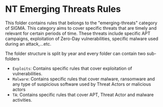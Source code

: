 # NT Emerging Threats Rules

This folder contains rules that belongs to the "emerging-threats" category of SIGMA. This category aims to cover specific threats that are timely and relevant for certain periods of time. These threats include specific APT campaigns, exploitation of Zero-Day vulnerabilities, specific malware used during an attack,...etc.

The folder structure is split by year and every folder can contain two sub-folders

- `Exploits`: Contains specific rules that cover exploitation of vulnerabilities.
- `Malware`: Contains specific rules that cover malware, ransomware and any type of suspicious software used by Threat Actors or malicious actors
- `TA`: Contains specific rules that cover APT, Threat Actor and malware activities.
